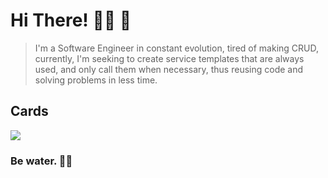 # Hi There! 👋🏾 🚀

> I'm a Software Engineer in constant evolution, tired of making CRUD, currently, I'm seeking to create service templates that are always used, and only call them when necessary, thus reusing code and solving problems in less time.

## Cards

<img src="https://github-readme-stats.vercel.app/api?username=txsoura&show_icons=true&theme=dark&locale=en&include_all_commits=true&count_private=true"/>

### Be water. 🌴🍹
